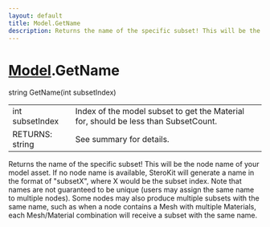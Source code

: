 ```yaml
---
layout: default
title: Model.GetName
description: Returns the name of the specific subset! This will be the node name of your model asset. If no node name is available, SteroKit will generate a name in the format of "subsetX", where X would be the subset index. Note that names are not guaranteed to be unique (users may assign the same name to multiple nodes). Some nodes may also produce multiple subsets with the same name, such as when a node contains a Mesh with multiple Materials, each Mesh/Material combination will receive a subset with the same name.
---
```

# [Model]({{site.url}}/Pages/Reference/Model.html).GetName

<div class='signature' markdown='1'>
string GetName(int subsetIndex)
</div>

|  |  |
|--|--|
|int subsetIndex|Index of the model subset to get the              Material for, should be less than SubsetCount.|
|RETURNS: string|See summary for details.|

Returns the name of the specific subset! This will be
the node name of your model asset. If no node name is available,
SteroKit will generate a name in the format of "subsetX", where
X would be the subset index. Note that names are not guaranteed
to be unique (users may assign the same name to multiple nodes).
Some nodes may also produce multiple subsets with the same name,
such as when a node contains a Mesh with multiple Materials, each
Mesh/Material combination will receive a subset with the same
name.



